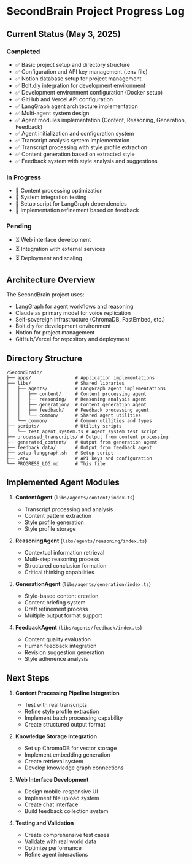 # SecondBrain Project Progress Log

## Current Status (May 3, 2025)

### Completed
- ✅ Basic project setup and directory structure
- ✅ Configuration and API key management (.env file)
- ✅ Notion database setup for project management
- ✅ Bolt.diy integration for development environment
- ✅ Development environment configuration (Docker setup)
- ✅ GitHub and Vercel API configuration
- ✅ LangGraph agent architecture implementation
- ✅ Multi-agent system design
- ✅ Agent modules implementation (Content, Reasoning, Generation, Feedback)
- ✅ Agent initialization and configuration system
- ✅ Transcript analysis system implementation
- ✅ Transcript processing with style profile extraction
- ✅ Content generation based on extracted style
- ✅ Feedback system with style analysis and suggestions

### In Progress
- 🔄 Content processing optimization
- 🔄 System integration testing
- 🔄 Setup script for LangGraph dependencies
- 🔄 Implementation refinement based on feedback

### Pending
- ⏳ Web interface development
- ⏳ Integration with external services
- ⏳ Deployment and scaling

## Architecture Overview

The SecondBrain project uses:
- LangGraph for agent workflows and reasoning
- Claude as primary model for voice replication
- Self-sovereign infrastructure (ChromaDB, FastEmbed, etc.)
- Bolt.diy for development environment
- Notion for project management
- GitHub/Vercel for repository and deployment

## Directory Structure

```
/SecondBrain/
├── apps/                # Application implementations
├── libs/                # Shared libraries
│   ├── agents/          # LangGraph agent implementations
│   │   ├── content/     # Content processing agent
│   │   ├── reasoning/   # Reasoning analysis agent
│   │   ├── generation/  # Content generation agent
│   │   ├── feedback/    # Feedback processing agent
│   │   └── common/      # Shared agent utilities
│   └── common/          # Common utilities and types
├── scripts/             # Utility scripts
│   └── test_agent_system.ts # Agent system test script
├── processed_transcripts/ # Output from content processing
├── generated_content/   # Output from generation agent
├── feedback_data/       # Output from feedback agent
├── setup-langgraph.sh   # Setup script
├── .env                 # API keys and configuration
└── PROGRESS_LOG.md      # This file
```

## Implemented Agent Modules

1. **ContentAgent** (`libs/agents/content/index.ts`)
   - Transcript processing and analysis
   - Content pattern extraction
   - Style profile generation
   - Style profile storage

2. **ReasoningAgent** (`libs/agents/reasoning/index.ts`)
   - Contextual information retrieval
   - Multi-step reasoning process
   - Structured conclusion formation
   - Critical thinking capabilities

3. **GenerationAgent** (`libs/agents/generation/index.ts`)
   - Style-based content creation
   - Content briefing system
   - Draft refinement process
   - Multiple output format support

4. **FeedbackAgent** (`libs/agents/feedback/index.ts`)
   - Content quality evaluation
   - Human feedback integration
   - Revision suggestion generation
   - Style adherence analysis

## Next Steps

1. **Content Processing Pipeline Integration**
   - Test with real transcripts
   - Refine style profile extraction
   - Implement batch processing capability
   - Create structured output format

2. **Knowledge Storage Integration**
   - Set up ChromaDB for vector storage
   - Implement embedding generation
   - Create retrieval system
   - Develop knowledge graph connections

3. **Web Interface Development**
   - Design mobile-responsive UI
   - Implement file upload system
   - Create chat interface
   - Build feedback collection system

4. **Testing and Validation**
   - Create comprehensive test cases
   - Validate with real world data
   - Optimize performance
   - Refine agent interactions
